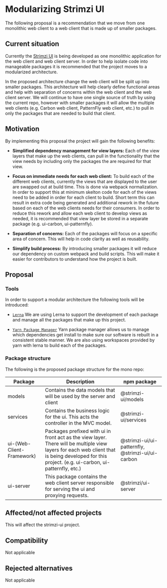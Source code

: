
# Modularizing Strimzi UI

The following proposal is a recommendation that we move from one monolithic web client to a web client that is made up of smaller packages.

## Current situation

Currently the [Strimzi UI](./011-strimzi-ui.md) is being developed as one monolithic application for the web client and web client server.  In order to help isolate code into manageable packages it is recommended that the project moves to a modularized architecture.  

In the proposed architecture change the web client will be split up into smaller packages. This architecture will help clearly define functional areas and help with separation of concerns within the web client and the web client server. We will continue to have one single source of truth by using the current repo, however with smaller packages it will allow the multiple web clients (e.g. Carbon web client, PatternFly web client, etc.) to pull in only the packages that are needed to build that client.

## Motivation

By implementing this proposal the project will gain the following benefits:

 * **Simplified dependency management for view layers:**  Each of the view layers that make up the web clients, can pull in the functionality that the view needs by including only the packages the are required for that view.
 
 * **Focus on immediate needs for each web client:**  To build each of the different web clients, currently the views that are displayed to the user are swapped out at build time.  This is done via webpack normalization. In order to support this at minimum skelton code for each of the views need to be added in order for each client to build. Short term this can result in extra code being generated and additional rework in the future based on each of the web clients needs for their consumers.  In order to reduce this rework and allow each web client to develop views as needed, it is recommended that view layer be stored in a separate package (e.g. ui-carbon, ui-patternfly).
  
 * **Separation of concerns:**  Each of the packages will focus on a specific area of concern.  This will help in code clarity as well as reusability.

 * **Simplify build process:**  By introducing smaller packages it will reduce our dependency on custom webpack and build scripts.  This will make it easier for contributors to understand how the project is built.

## Proposal

### Tools
In order to support a modular architecture the following tools will be introduced:

- [`Lerna`](https://github.com/lerna/lerna) We are using Lerna to support the development of each package and manage all the packages that make up this project.
  
- [`Yarn Package Manager`](https://yarnpkg.com/)  Yarn package manager allows us to manage which dependencies get install to make sure our software is rebuilt in a consistent stable manner.  We are also using workspaces provided by yarn with lerna to build each of the packages.

### Package structure

The following is the proposed package structure for the mono repo:


| Package | Description | npm package |
| ------- | ----------- | ----------- |
| models | Contains the data models that will be used by the server and client | @strimzi-ui/models |
| services | Contains the business logic for the ui. This acts the controller in the MVC model. | @strimzi-ui/services
| ui-(Web-Client-Framework) | Packages prefixed with ui in front act as the view layer.  There will be multiple view layers for each web client that is being developed for this project.  (e.g. ui-carbon, ui-patternfly, etc.) | @strimzi-ui/ui-patternfly, @strimzi-ui/ui-carbon
| ui-server | This package contains the web client server responsible for serving the ui and proxying requests. | @strimzi/ui-server


## Affected/not affected projects

This will affect the strimzi-ui project.

## Compatibility

Not applicable

## Rejected alternatives

Not applicable
